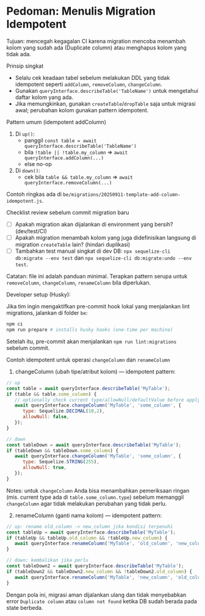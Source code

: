 # Pedoman: Menulis Migration Idempotent

Tujuan: mencegah kegagalan CI karena migration mencoba menambah kolom yang sudah ada (Duplicate column) atau menghapus kolom yang tidak ada.

Prinsip singkat
- Selalu cek keadaan tabel sebelum melakukan DDL yang tidak idempotent seperti `addColumn`, `removeColumn`, `changeColumn`.
- Gunakan `queryInterface.describeTable('TableName')` untuk mengetahui daftar kolom yang ada.
- Jika memungkinkan, gunakan `createTable`/`dropTable` saja untuk migrasi awal; perubahan kolom gunakan pattern idempotent.

Pattern umum (idempotent addColumn)

1. Di `up()`:
   - panggil `const table = await queryInterface.describeTable('TableName')`
   - bila `!table || !table.my_column` => `await queryInterface.addColumn(...)`
   - else no-op
2. Di `down()`:
   - cek bila `table && table.my_column` => `await queryInterface.removeColumn(...)`

Contoh ringkas ada di `be/migrations/20250911-template-add-column-idempotent.js`.

Checklist review sebelum commit migration baru
- [ ] Apakah migration akan dijalankan di environment yang bersih? (dev/test/CI)
- [ ] Apakah migration menambah kolom yang juga didefinisikan langsung di migration `createTable` lain? (hindari duplikasi)
- [ ] Tambahkan test manual singkat di dev DB: `npx sequelize-cli db:migrate --env test` dan `npx sequelize-cli db:migrate:undo --env test`.

Catatan: file ini adalah panduan minimal. Terapkan pattern serupa untuk `removeColumn`, `changeColumn`, `renameColumn` bila diperlukan.

Developer setup (Husky):

Jika tim ingin mengaktifkan pre-commit hook lokal yang menjalankan lint migrations, jalankan di folder `be`:

```bash
npm ci
npm run prepare # installs husky hooks (one-time per machine)
```

Setelah itu, pre-commit akan menjalankan `npm run lint:migrations` sebelum commit.

Contoh idempotent untuk operasi `changeColumn` dan `renameColumn`

1) changeColumn (ubah tipe/atribut kolom) — idempotent pattern:

```javascript
// up
const table = await queryInterface.describeTable('MyTable');
if (table && table.some_column) {
   // optionally check current type/allowNull/defaultValue before applying
   await queryInterface.changeColumn('MyTable', 'some_column', {
      type: Sequelize.DECIMAL(10,2),
      allowNull: false,
   });
}

// down
const tableDown = await queryInterface.describeTable('MyTable');
if (tableDown && tableDown.some_column) {
   await queryInterface.changeColumn('MyTable', 'some_column', {
      type: Sequelize.STRING(255),
      allowNull: true,
   });
}
```

Notes: untuk `changeColumn` Anda bisa menambahkan pemeriksaan ringan (mis. current type ada di `table.some_column.type`) sebelum memanggil `changeColumn` agar tidak melakukan perubahan yang tidak perlu.

2) renameColumn (ganti nama kolom) — idempotent pattern:

```javascript
// up: rename old_column -> new_column jika kondisi terpenuhi
const tableUp = await queryInterface.describeTable('MyTable');
if (tableUp && tableUp.old_column && !tableUp.new_column) {
   await queryInterface.renameColumn('MyTable', 'old_column', 'new_column');
}

// down: kembalikan jika perlu
const tableDown2 = await queryInterface.describeTable('MyTable');
if (tableDown2 && tableDown2.new_column && !tableDown2.old_column) {
   await queryInterface.renameColumn('MyTable', 'new_column', 'old_column');
}
```

Dengan pola ini, migrasi aman dijalankan ulang dan tidak menyebabkan error `Duplicate column` atau `column not found` ketika DB sudah berada pada state berbeda.

